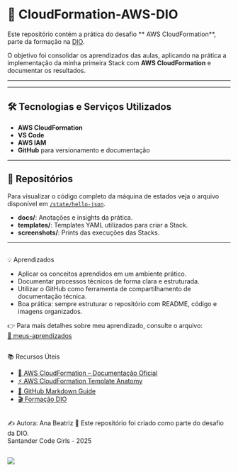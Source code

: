 
##

# 🚀 CloudFormation-AWS-DIO

Este repositório contém a prática do desafio ** AWS CloudFormation**, parte da formação na [DIO](https://www.dio.me/).

O objetivo foi consolidar os aprendizados das aulas, aplicando na prática a implementação da minha primeira Stack com **AWS CloudFormation** e documentar os resultados.

---


---

## 🛠️ Tecnologias e Serviços Utilizados

- **AWS CloudFormation**
- **VS Code**
- **AWS IAM**
- **GitHub** para versionamento e documentação


---

## 📘 Repositórios

Para visualizar o código completo da máquina de estados veja o arquivo disponível em [`/state/hello-json`](./state/hello-json).

- **docs/**: Anotações e insights da prática.
- **templates/**: Templates YAML utilizados para criar a Stack.
- **screenshots/**: Prints das execuções das Stacks.

---

##
💡 Aprendizados

- Aplicar os conceitos aprendidos em um ambiente prático.
- Documentar processos técnicos de forma clara e estruturada.
- Utilizar o GitHub como ferramenta de compartilhamento de documentação técnica.
- Boa prática: sempre estruturar o repositório com README, código e imagens organizados.

👉 Para mais detalhes sobre meu aprendizado, consulte o arquivo:  
[📘 meus-aprendizados](./aprendizados/meus-aprendizados)

##

📚 Recursos Úteis

- [📖 AWS CloudFormation – Documentação Oficial](https://docs.aws.amazon.com/cloudformation/)
- [⚡ AWS CloudFormation Template Anatomy](https://docs.aws.amazon.com/AWSCloudFormation/latest/UserGuide/template-anatomy.html)
- [📓 GitHub Markdown Guide](https://guides.github.com/features/mastering-markdown/)
- [🎬 Formação DIO ](https://www.dio.me/users/patriciasavarezioliveira)

##
✍️ Autora: Ana Beatriz 
📌 Este repositório foi criado como parte do desafio da DIO.  
   Santander Code Girls - 2025

##

<a href="https://www.linkedin.com/in/ana-beatriz-m-p-ramos-936b13137/"><img src="https://img.shields.io/badge/-LinkedIn-67cb57?style=for-the-badge&logo=linkedin&logoColor=fff"></a>
